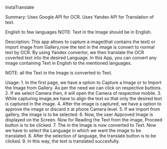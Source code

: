InstaTranslate

Summary:
Uses Google API for OCR.
Uses Yandex API for Translation of text.

English to few languages
NOTE: Text in the Image should be in English.

Description:
This app allows to capture a image(that contains the text) or import image from Gallery,now the text in the image is convert to normal text by OCR.
By using Yandex convertor, we then translate the OCR coverted text into the desired Language.
In this App, you can convert any image containing Text in English to the mentioned languages.

NOTE: all the Text in the Image is converted to Text.


Usage:
	1. In the first page, we have a option to Capture a Image or to Import the Image from Gallery. As per the need we can click on respective buttons.
	2. If we select Camera then, it will open the Camera of respective mobile.
	3. While capturing image,we have to align the text so that only the desired text is captured in the image.
	4. After the image is captured, we have a option to approve the image or discard it at phone Camera level.
	5. If we import from gallery, the image is to be selected.
	6. Now, the user Approved Image is displayed on the Screen. Now for Reading the Text from the image, Proceed button is to be clicked.
	7. The in the Image is now converted to Text. Now we have to select the Language in which we want the image to be translated.
	8. After the selection of language, the translate button is to be clicked.
	9. In this way, the text is translated succesfully.
		
